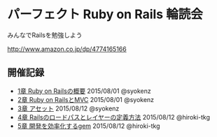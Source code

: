 # パーフェクト Ruby on Rails 輪読会

みんなでRailsを勉強しよう

http://www.amazon.co.jp/dp/4774165166

## 開催記録

- [1章 Ruby on Railsの概要](https://github.com/syokenz/perfect_ruby_on_rails/tree/master/chapter01) 2015/08/01 @syokenz
- [2章 Ruby on RailsとMVC](https://github.com/syokenz/perfect_ruby_on_rails/tree/master/chapter02) 2015/08/01 @syokenz
- [3章 アセット](https://github.com/syokenz/perfect_ruby_on_rails/tree/master/chapter03) 2015/08/12 @syokenz
- [4章 Railsのロードパスとレイヤーの定義方法](https://github.com/syokenz/perfect_ruby_on_rails/tree/master/chapter04) 2015/08/12 @hiroki-tkg
- [5章 開発を効率化するgem](https://github.com/syokenz/perfect_ruby_on_rails/tree/master/chapter05) 2015/08/12 @hiroki-tkg
